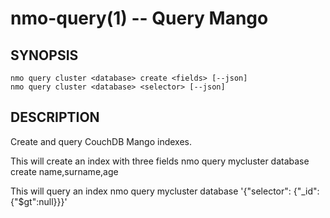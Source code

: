 nmo-query(1) -- Query Mango
===========================================

## SYNOPSIS

    nmo query cluster <database> create <fields> [--json]
    nmo query cluster <database> <selector> [--json]

## DESCRIPTION

Create and query CouchDB Mango indexes.

This will create an index with three fields
    nmo query mycluster database create name,surname,age

This will query an index
    nmo query mycluster database '{"selector": {"_id": {"$gt":null}}}'
